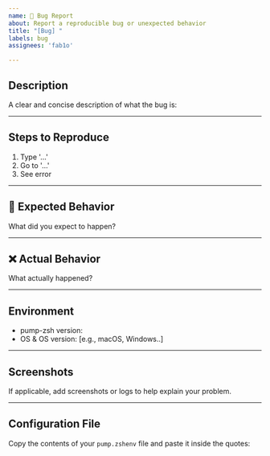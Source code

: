 ```yaml
---
name: 🐛 Bug Report
about: Report a reproducible bug or unexpected behavior
title: "[Bug] "
labels: bug
assignees: 'fab1o'

---
```


## Description

A clear and concise description of what the bug is:


---

## Steps to Reproduce

1. Type '...'
2. Go to '...'
3. See error

---

## 🧪 Expected Behavior

What did you expect to happen?


---

## ❌ Actual Behavior

What actually happened?


---

## Environment

- pump-zsh version:
- OS & OS version: [e.g., macOS, Windows..]

---

## Screenshots

If applicable, add screenshots or logs to help explain your problem.


---

## Configuration File

Copy the contents of your `pump.zshenv` file and paste it inside the quotes:

```sh

```
